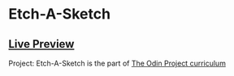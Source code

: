# Etch-A-Sketch

## [Live Preview](https://mnig-group.github.io/Etch-A-Sketch/)

Project: Etch-A-Sketch is the part of [The Odin Project curriculum](https://www.theodinproject.com/lessons/foundations-etch-a-sketch)
